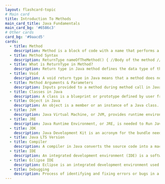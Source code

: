 ```yaml
---
layout: flashcard-topic
# Main card
title: Introduction To Methods
main_card_title: Java Fundamentals
main_card_bg: '#6586c3'
# Other cards
card_bg: '#9aacd5'
cards:
  - title: Method
    description: Method is a block of code with a name that performs a specific task and can be called multiple times.
  - title: Method Syntax
    description: ReturnType nameOfTheMethod() { //Body of the method //What do we want to do in the method? }
  - title: What is ReturnType in Method?
    description: Return type in Java method defines the data type of the value returned by the method.
  - title: Void
    description: A void return type in Java means that a method does not return any value.
  - title: Method Arguments & Parameters
    description: Inputs provided to a method during method call in Java programming.
  - title: Classes in Java
    description: A class is a blueprint or prototype defined by user from which objects are created.
  - title: Object in Java
    description: An object is a member or an instance of a Java class. Each object has an identity, a behavior and a state.
  - title: JVM
    description: Java Virtual Machine, or JVM, provides runtime environment in which Java bytecode can be loaded, verifies, and executed
  - title: JRE
    description: Java Runtime Environment, or JRE, is needed to Run Java Programs. JRE = JVM + Libraries + Other Components.
  - title: JDK
    description: Java Development Kit is an acronym for the bundle needed to compile (with the compiler) and run (with the JRE bundle) your Java program. JDK = JRE + Compilers + Debuggers. 
  - title: Java LTS Version
  - title: Compiler
    description: A compiler in Java converts the source code into a machine-code or bytecode code, and that is then executed. It is platform-independent.
  - title: IDE
    description: An integrated development environment (IDE) is a software application that helps programmers develop software code efficiently.
  - title: Eclipse IDE
    description: Eclipse is an integrated development environment used by programmers to develop software.
  - title: Debugging
    description: Process of identifying and fixing errors or bugs in a Java program.
---
```

